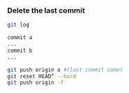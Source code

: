 ### Delete the last commit

```bash
git log

commit a
...
commit b
...

git push origin a #(last commit name)
git reset HEAD^ --hard
git push origin -f
```
